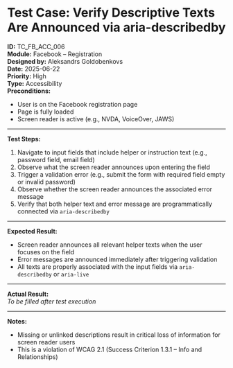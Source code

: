 # Test Case: Verify Descriptive Texts Are Announced via aria-describedby

**ID:** TC_FB_ACC_006  
**Module:** Facebook – Registration  
**Designed by:** Aleksandrs Goldobenkovs  
**Date:** 2025-06-22  
**Priority:** High  
**Type:** Accessibility  
**Preconditions:**  
- User is on the Facebook registration page  
- Page is fully loaded  
- Screen reader is active (e.g., NVDA, VoiceOver, JAWS)

---

**Test Steps:**

1. Navigate to input fields that include helper or instruction text (e.g., password field, email field)  
2. Observe what the screen reader announces upon entering the field  
3. Trigger a validation error (e.g., submit the form with required field empty or invalid password)  
4. Observe whether the screen reader announces the associated error message  
5. Verify that both helper text and error message are programmatically connected via `aria-describedby`

---

**Expected Result:**  
- Screen reader announces all relevant helper texts when the user focuses on the field  
- Error messages are announced immediately after triggering validation  
- All texts are properly associated with the input fields via `aria-describedby` or `aria-live`

---

**Actual Result:**  
_To be filled after test execution_

---

**Notes:**  
- Missing or unlinked descriptions result in critical loss of information for screen reader users  
- This is a violation of WCAG 2.1 (Success Criterion 1.3.1 – Info and Relationships)
